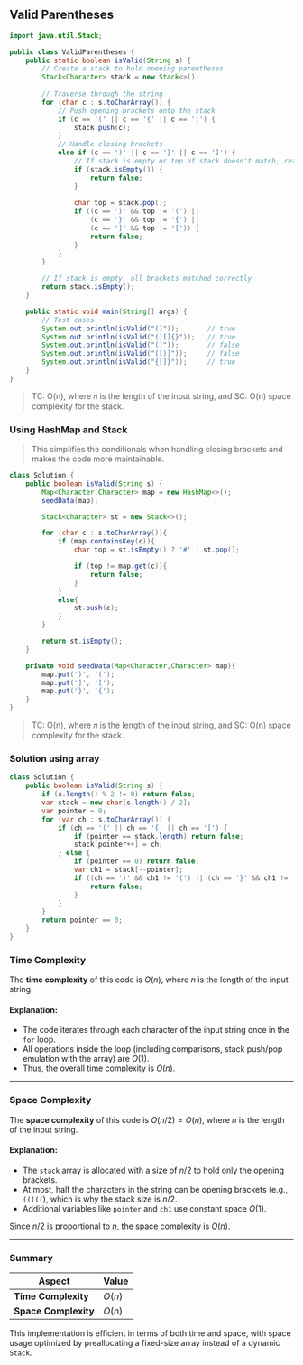 ## Valid Parentheses 

```java
import java.util.Stack;

public class ValidParentheses {
    public static boolean isValid(String s) {
        // Create a stack to hold opening parentheses
        Stack<Character> stack = new Stack<>();
        
        // Traverse through the string
        for (char c : s.toCharArray()) {
            // Push opening brackets onto the stack
            if (c == '(' || c == '{' || c == '[') {
                stack.push(c);
            }
            // Handle closing brackets
            else if (c == ')' || c == '}' || c == ']') {
                // If stack is empty or top of stack doesn't match, return false
                if (stack.isEmpty()) {
                    return false;
                }
                
                char top = stack.pop();
                if ((c == ')' && top != '(') || 
                    (c == '}' && top != '{') || 
                    (c == ']' && top != '[')) {
                    return false;
                }
            }
        }
        
        // If stack is empty, all brackets matched correctly
        return stack.isEmpty();
    }

    public static void main(String[] args) {
        // Test cases
        System.out.println(isValid("()"));       // true
        System.out.println(isValid("()[]{}"));   // true
        System.out.println(isValid("(]"));       // false
        System.out.println(isValid("([)]"));     // false
        System.out.println(isValid("{[]}"));     // true
    }
}
```

>TC: O(n), where 𝑛 is the length of the input string, 
>and 
>SC: O(n) space complexity for the stack.


### Using HashMap and Stack
> This simplifies the conditionals when handling closing brackets and makes the code more maintainable.
```java
class Solution {
    public boolean isValid(String s) {
        Map<Character,Character> map = new HashMap<>();
        seedData(map);

        Stack<Character> st = new Stack<>();

        for (char c : s.toCharArray()){
            if (map.containsKey(c)){
                char top = st.isEmpty() ? '#' : st.pop();

                if (top != map.get(c)){
                    return false;
                }
            }
            else{
                st.push(c);
            }
        }

        return st.isEmpty();
    }

    private void seedData(Map<Character,Character> map){
        map.put(')', '(');
        map.put(']', '[');
        map.put('}', '{');
    }
}
```
>TC: O(n), where 𝑛 is the length of the input string, 
>and 
>SC: O(n) space complexity for the stack.

### Solution using array

```java
class Solution {
    public boolean isValid(String s) {
        if (s.length() % 2 != 0) return false;
        var stack = new char[s.length() / 2];
        var pointer = 0;
        for (var ch : s.toCharArray()) {
            if (ch == '(' || ch == '{' || ch == '[') {
                if (pointer == stack.length) return false;
                stack[pointer++] = ch;
            } else {
                if (pointer == 0) return false;
                var ch1 = stack[--pointer];
                if ((ch == ')' && ch1 != '(') || (ch == '}' && ch1 != '{') || (ch == ']' && ch1 != '[')) {
                    return false;
                }
            }
        }
        return pointer == 0;
    }
}
```


### **Time Complexity**

The **time complexity** of this code is $O(n)$, where $n$ is the length of the input string.

#### Explanation:

* The code iterates through each character of the input string once in the `for` loop.
* All operations inside the loop (including comparisons, stack push/pop emulation with the array) are $O(1)$.
* Thus, the overall time complexity is $O(n)$.

---

### **Space Complexity**

The **space complexity** of this code is $O(n/2) = O(n)$, where $n$ is the length of the input string.

#### Explanation:

* The `stack` array is allocated with a size of $n/2$ to hold only the opening brackets.
* At most, half the characters in the string can be opening brackets (e.g., `(((((`), which is why the stack size is $n/2$.
* Additional variables like `pointer` and `ch1` use constant space $O(1)$.

Since $n/2$ is proportional to $n$, the space complexity is $O(n)$.

---

### **Summary**

| Aspect               | Value  |
| -------------------- | ------ |
| **Time Complexity**  | $O(n)$ |
| **Space Complexity** | $O(n)$ |

This implementation is efficient in terms of both time and space, with space usage optimized by preallocating a fixed-size array instead of a dynamic `Stack`.

